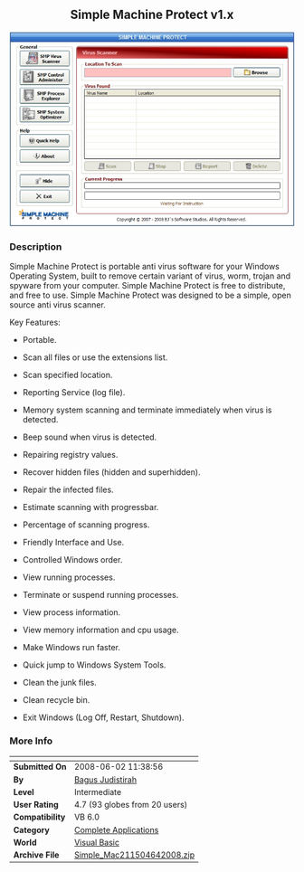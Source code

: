 ﻿<div align="center">

## Simple Machine Protect v1\.x

<img src="PIC20084131434336329.jpg">
</div>

### Description

Simple Machine Protect is portable anti virus software for your Windows Operating System, built to remove certain variant of virus, worm, trojan and spyware from your computer. Simple Machine Protect is free to distribute, and free to use. Simple Machine Protect was designed to be a simple, open source anti virus scanner.

Key Features:

* Portable.

* Scan all files or use the extensions list.

* Scan specified location.

* Reporting Service (log file).

* Memory system scanning and terminate immediately when virus is detected.

* Beep sound when virus is detected.

* Repairing registry values.

* Recover hidden files (hidden and superhidden).

* Repair the infected files.

* Estimate scanning with progressbar.

* Percentage of scanning progress.

* Friendly Interface and Use.

* Controlled Windows order.

* View running processes.

* Terminate or suspend running processes.

* View process information.

* View memory information and cpu usage.

* Make Windows run faster.

* Quick jump to Windows System Tools.

* Clean the junk files.

* Clean recycle bin.

* Exit Windows (Log Off, Restart, Shutdown).
 
### More Info
 


<span>             |<span>
---                |---
**Submitted On**   |2008-06-02 11:38:56
**By**             |[Bagus Judistirah](https://github.com/Planet-Source-Code/PSCIndex/blob/master/ByAuthor/bagus-judistirah.md)
**Level**          |Intermediate
**User Rating**    |4.7 (93 globes from 20 users)
**Compatibility**  |VB 6\.0
**Category**       |[Complete Applications](https://github.com/Planet-Source-Code/PSCIndex/blob/master/ByCategory/complete-applications__1-27.md)
**World**          |[Visual Basic](https://github.com/Planet-Source-Code/PSCIndex/blob/master/ByWorld/visual-basic.md)
**Archive File**   |[Simple\_Mac211504642008\.zip](https://github.com/Planet-Source-Code/bagus-judistirah-simple-machine-protect-v1-x__1-70409/archive/master.zip)








